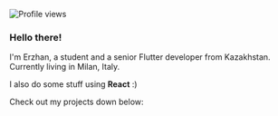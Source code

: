 ![Profile views](https://komarev.com/ghpvc/?username=kekland&color=ca054d)

### Hello there!

I'm Erzhan, a student and a senior Flutter developer from Kazakhstan. Currently living in Milan, Italy.

I also do some stuff using **React** :)

Check out my projects down below:
